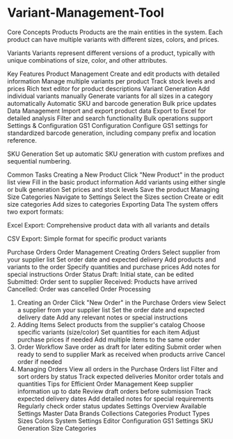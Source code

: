 # Variant-Management-Tool

Core Concepts
Products
Products are the main entities in the system. Each product can have multiple variants with different sizes, colors, and prices.

Variants
Variants represent different versions of a product, typically with unique combinations of size, color, and other attributes.

Key Features
Product Management
Create and edit products with detailed information
Manage multiple variants per product
Track stock levels and prices
Rich text editor for product descriptions
Variant Generation
Add individual variants manually
Generate variants for all sizes in a category automatically
Automatic SKU and barcode generation
Bulk price updates
Data Management
Import and export product data
Export to Excel for detailed analysis
Filter and search functionality
Bulk operations support
Settings & Configuration
GS1 Configuration
Configure GS1 settings for standardized barcode generation, including company prefix and location reference.

SKU Generation
Set up automatic SKU generation with custom prefixes and sequential numbering.

Common Tasks
Creating a New Product
Click "New Product" in the product list view
Fill in the basic product information
Add variants using either single or bulk generation
Set prices and stock levels
Save the product
Managing Size Categories
Navigate to Settings
Select the Sizes section
Create or edit size categories
Add sizes to categories
Exporting Data
The system offers two export formats:

Excel Export: Comprehensive product data with all variants and details

CSV Export: Simple format for specific product variants

Purchase Orders
Order Management
Creating Orders
Select supplier from your supplier list
Set order date and expected delivery
Add products and variants to the order
Specify quantities and purchase prices
Add notes for special instructions
Order Status
Draft: Initial state, can be edited
Submitted: Order sent to supplier
Received: Products have arrived
Cancelled: Order was cancelled
Order Processing
1. Creating an Order
Click "New Order" in the Purchase Orders view
Select a supplier from your supplier list
Set the order date and expected delivery date
Add any relevant notes or special instructions
2. Adding Items
Select products from the supplier's catalog
Choose specific variants (size/color)
Set quantities for each item
Adjust purchase prices if needed
Add multiple items to the same order
3. Order Workflow
Save order as draft for later editing
Submit order when ready to send to supplier
Mark as received when products arrive
Cancel order if needed
4. Managing Orders
View all orders in the Purchase Orders list
Filter and sort orders by status
Track expected deliveries
Monitor order totals and quantities
Tips for Efficient Order Management
Keep supplier information up to date
Review draft orders before submission
Track expected delivery dates
Add detailed notes for special requirements
Regularly check order status updates
Settings Overview
Available Settings
Master Data
Brands
Collections
Categories
Product Types
Sizes
Colors
System Settings
Editor Configuration
GS1 Settings
SKU Generation
Size Categories
